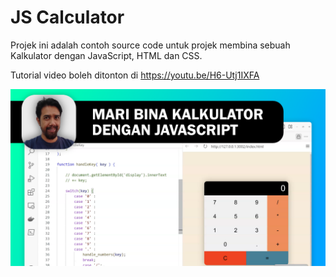 # JS Calculator

Projek ini adalah contoh source code untuk projek membina sebuah Kalkulator dengan JavaScript, HTML dan CSS.

Tutorial video boleh ditonton di https://youtu.be/H6-Utj1IXFA

[![Youtube Cover!](youtube-calculator-cover.png "Mari bina kalkulator dengan JavaScript")](https://youtu.be/H6-Utj1IXFA)
